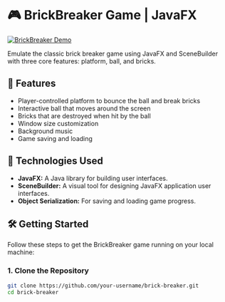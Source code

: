# 🎮 BrickBreaker Game | JavaFX

[![BrickBreaker Demo](https://streamable.com/cf37xp)](https://streamable.com/cf37xp)

Emulate the classic brick breaker game using JavaFX and SceneBuilder with three core features: platform, ball, and bricks.

## 🌟 Features

- Player-controlled platform to bounce the ball and break bricks
- Interactive ball that moves around the screen
- Bricks that are destroyed when hit by the ball
- Window size customization
- Background music
- Game saving and loading

## 🚀 Technologies Used

- **JavaFX:** A Java library for building user interfaces.
- **SceneBuilder:** A visual tool for designing JavaFX application user interfaces.
- **Object Serialization:** For saving and loading game progress.

## 🛠️ Getting Started

Follow these steps to get the BrickBreaker game running on your local machine:

### 1. Clone the Repository

```bash
git clone https://github.com/your-username/brick-breaker.git
cd brick-breaker

